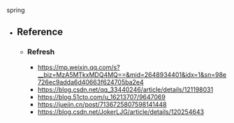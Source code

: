 spring


* ## Reference

    + ### Refresh

        * https://mp.weixin.qq.com/s?__biz=MzA5MTkxMDQ4MQ==&mid=2648934401&idx=1&sn=98e726ec9adda6d40663f624705ba2e4
        * https://blog.csdn.net/qq_33440246/article/details/121198031
        * https://blog.51cto.com/u_16213707/9647069
        * https://juejin.cn/post/7136725807598141448
        * https://blog.csdn.net/JokerLJG/article/details/120254643